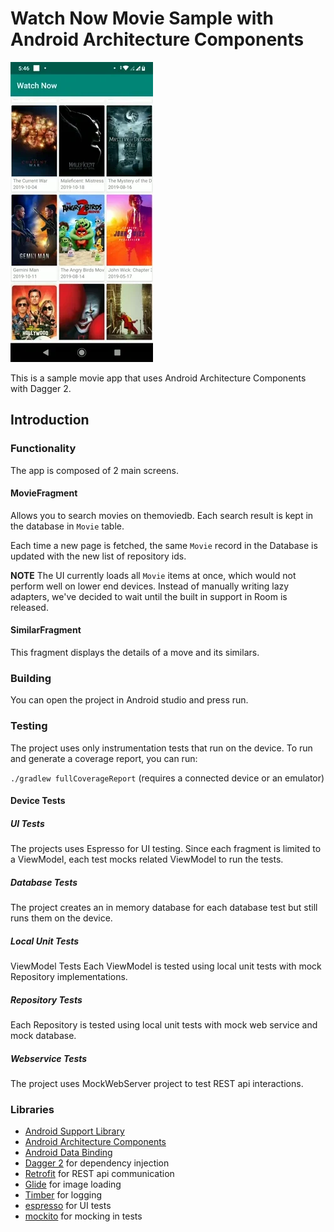Watch Now Movie Sample with Android Architecture Components
===========================================================
![architecture](https://github.com/suhtun/sixt-test-app/blob/master/giphy.gif)

This is a sample movie app that uses Android Architecture Components with Dagger 2.

Introduction
-------------

### Functionality
The app is composed of 2 main screens.
#### MovieFragment
Allows you to search movies on themoviedb.
Each search result is kept in the database in `Movie` table.

Each time a new page is fetched, the same `Movie` record in the
Database is updated with the new list of repository ids.

**NOTE** The UI currently loads all `Movie` items at once, which would not
perform well on lower end devices. Instead of manually writing lazy
adapters, we've decided to wait until the built in support in Room is released.

#### SimilarFragment
This fragment displays the details of a move and its similars.

### Building
You can open the project in Android studio and press run.
### Testing
The project uses only instrumentation tests that run on the device.
To run and generate a coverage report, you can run:

`./gradlew fullCoverageReport` (requires a connected device or an emulator)

#### Device Tests
##### UI Tests
The projects uses Espresso for UI testing. Since each fragment
is limited to a ViewModel, each test mocks related ViewModel to
run the tests.

##### Database Tests
The project creates an in memory database for each database test but still runs them on the device.

##### Local Unit Tests
ViewModel Tests
Each ViewModel is tested using local unit tests with mock Repository implementations.

##### Repository Tests
Each Repository is tested using local unit tests with mock web service and mock database.

##### Webservice Tests
The project uses MockWebServer project to test REST api interactions.

### Libraries
* [Android Support Library][support-lib]
* [Android Architecture Components][arch]
* [Android Data Binding][data-binding]
* [Dagger 2][dagger2] for dependency injection
* [Retrofit][retrofit] for REST api communication
* [Glide][glide] for image loading
* [Timber][timber] for logging
* [espresso][espresso] for UI tests
* [mockito][mockito] for mocking in tests


[mockwebserver]: https://github.com/square/okhttp/tree/master/mockwebserver
[support-lib]: https://developer.android.com/topic/libraries/support-library/index.html
[arch]: https://developer.android.com/arch
[data-binding]: https://developer.android.com/topic/libraries/data-binding/index.html
[espresso]: https://google.github.io/android-testing-support-library/docs/espresso/
[dagger2]: https://google.github.io/dagger
[retrofit]: http://square.github.io/retrofit
[glide]: https://github.com/bumptech/glide
[timber]: https://github.com/JakeWharton/timber
[mockito]: http://site.mockito.org

